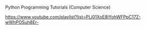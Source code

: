 Python Programming Tutorials (Computer Science)

https://www.youtube.com/playlist?list=PLi01XoE8jYohWFPpC17Z-wWhPOSuh8Er-
